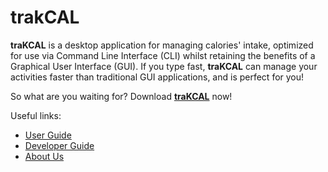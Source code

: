 # trakCAL

**traKCAL** is a desktop application for managing calories' intake, optimized for use via Command Line Interface (CLI) whilst retaining the benefits of a Graphical User Interface (GUI). 
If you type fast, **traKCAL** can manage your activities faster than traditional GUI applications, and is perfect for you!

So what are you waiting for? Download [**traKCAL**](https://github.com/AY2021S1-CS2113T-T09-4/tp/releases) now!


Useful links:
* [User Guide](UserGuide.md)
* [Developer Guide](DeveloperGuide.md)
* [About Us](AboutUs.md)
